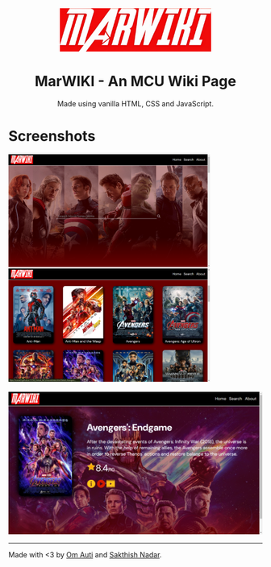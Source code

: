 <div align="center">
  <img src="https://github.com/hOMie03/13558_OmAuti_MCU/blob/main/Resources/images/MARWIKI-logo-2_enhanced.png" width="300">
  <h1>MarWIKI - An MCU Wiki Page</h1>
  <p>Made using vanilla HTML, CSS and JavaScript.</p>
</div>
<div>
  <h1>Screenshots</h1>
  <img src="https://github.com/hOMie03/13558_OmAuti_MCU/blob/main/Resources/snapshots/Screenshot%20(1).png" width="400">
  <img src="https://github.com/hOMie03/13558_OmAuti_MCU/blob/main/Resources/snapshots/Screenshot%20(2).png" width="400">
  <br/><br/>
  <img src="https://github.com/hOMie03/13558_OmAuti_MCU/blob/main/Resources/snapshots/Screenshot%20(3).png">
</div>
<div>
  <hr>
  <p>Made with <3 by <a href="https://github.com/hOMie03/">Om Auti</a> and <a href="https://github.com/Sakthish-Jayakumar-Nadar/">Sakthish Nadar</a>.</p>
</div>
